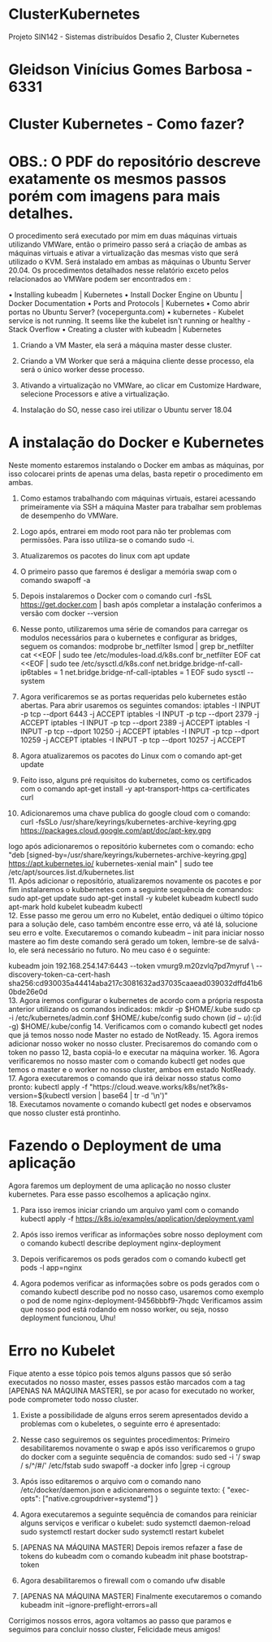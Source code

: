 # ClusterKubernetes
Projeto SIN142 - Sistemas distribuídos Desafio 2, Cluster Kubernetes

# Gleidson Vinícius Gomes Barbosa - 6331
# Cluster Kubernetes - Como fazer?

# OBS.: O PDF do repositório descreve exatamente os mesmos passos porém com imagens para mais detalhes.

O procedimento será executado por mim em duas máquinas virtuais utilizando VMWare, então o primeiro passo será a criação de ambas as máquinas virtuais e ativar a virtualização das mesmas visto que será utilizado o KVM. Será instalado em ambas as máquinas o Ubuntu Server 20.04. Os procedimentos detalhados nesse relatório exceto pelos relacionados ao VMWare podem ser encontrados em :		

•	Installing kubeadm | Kubernetes
•	Install Docker Engine on Ubuntu | Docker Documentation
•	Ports and Protocols | Kubernetes
•	Como abrir portas no Ubuntu Server? (vocepergunta.com) 
•	kubernetes - Kubelet service is not running. It seems like the kubelet isn't running or healthy - Stack Overflow
•	Creating a cluster with kubeadm | Kubernetes

1.	Criando a VM Master, ela será a máquina master desse cluster.
 
2.	Criando a VM Worker que será a máquina cliente desse processo, ela será o único worker desse processo.  



3.	Ativando a virtualização no VMWare, ao clicar em Customize Hardware, selecione Processors e ative a virtualização.
 
4.	Instalação do SO, nesse caso irei utilizar o Ubuntu server 18.04
 

# A instalação do Docker e Kubernetes

Neste momento estaremos instalando o Docker em ambas as máquinas, por isso colocarei prints de apenas uma delas, basta repetir o procedimento em ambas.

1.	Como estamos trabalhando com máquinas virtuais, estarei acessando primeiramente via SSH a máquina Master para trabalhar sem problemas de desempenho do VMWare.  
2.	Logo após, entrarei em modo root para não ter problemas com permissões.  Para isso utiliza-se o comando  sudo -i.
 
3.	Atualizaremos os pacotes do linux com apt update  
4.	O primeiro passo que faremos é desligar a memória swap com o comando swapoff -a  
5.	Depois instalaremos o Docker com o comando curl -fsSL https://get.docker.com | bash
após completar a instalação conferimos a versão com docker --version
   
6.	Nesse ponto, utilizaremos uma série de comandos para carregar os modulos necessários para o kubernetes e configurar as bridges, seguem os comandos:
modprobe br_netfilter
lsmod | grep br_netfilter
cat <<EOF | sudo tee /etc/modules-load.d/k8s.conf
br_netfilter
EOF
cat <<EOF | sudo tee /etc/sysctl.d/k8s.conf
net.bridge.bridge-nf-call-ip6tables = 1
net.bridge.bridge-nf-call-iptables = 1
EOF
sudo sysctl --system 
   
7.	Agora verificaremos se as portas requeridas pelo kubernetes estão abertas. Para abrir usaremos os seguintes comandos:
iptables -I INPUT -p tcp --dport 6443 -j ACCEPT 
iptables -I INPUT -p tcp --dport 2379 -j ACCEPT
iptables -I INPUT -p tcp --dport 2389 -j ACCEPT
iptables -I INPUT -p tcp --dport 10250 -j ACCEPT
iptables -I INPUT -p tcp --dport 10259 -j ACCEPT
iptables -I INPUT -p tcp --dport 10257 -j ACCEPT 

8.	Agora atualizaremos os pacotes do Linux com o comando apt-get update  
9.	Feito isso, alguns pré requisitos do kubernetes, como os certificados com o comando
apt-get install -y apt-transport-https ca-certificates curl  
10.	Adicionaremos uma chave publica do google cloud com o comando:
curl -fsSLo /usr/share/keyrings/kubernetes-archive-keyring.gpg https://packages.cloud.google.com/apt/doc/apt-key.gpg

logo após adicionaremos o repositório kubernetes com o comando:
echo "deb [signed-by=/usr/share/keyrings/kubernetes-archive-keyring.gpg] https://apt.kubernetes.io/ kubernetes-xenial main" | sudo tee /etc/apt/sources.list.d/kubernetes.list  
11.	Após adicionar o repositório, atualizaremos novamente os pacotes e por fim instalaremos o kubbernetes com a seguinte sequência de comandos:
sudo apt-get update
sudo apt-get install -y kubelet kubeadm kubectl
sudo apt-mark hold kubelet kubeadm kubectl      
12.	Esse passo me gerou um erro no Kubelet, então dediquei o último tópico para a solução dele, caso também encontre esse erro, vá até lá, solucione seu erro e volte.    Executaremos o comando kubeadm – init para iniciar nosso mastere ao fim deste comando será gerado um token, lembre-se de salvá-lo, ele será necessário no futuro. No meu caso é o seguinte:

kubeadm join 192.168.254.147:6443 --token vmurg9.m20zvlq7pd7myruf \        --discovery-token-ca-cert-hash sha256:cd930035a44414aba217c3081632ad37035caaead039032dffd41b60bde26e0d  
13.	Agora iremos configurar o kubernetes de acordo com a própria resposta anterior utilizando os comandos indicados: 
  mkdir -p $HOME/.kube
  sudo cp -i /etc/kubernetes/admin.conf $HOME/.kube/config
  sudo chown $(id -u):$(id -g) $HOME/.kube/config  
14.	Verificamos com o comando kubectl get nodes que já temos nosso node Master no estado de NotReady.  
15.	Agora iremos adicionar nosso woker no nosso cluster. Precisaremos do comando com o token no passo 12, basta copiá-lo e executar na máquina worker.  
16.	Agora verificaremos no nosso master com o comando kubectl get nodes que temos o master e o worker no nosso cluster, ambos em estado NotReady. 
17.	Agora executaremos o comando que irá deixar nosso status como pronto:
kubectl apply -f "https://cloud.weave.works/k8s/net?k8s-version=$(kubectl version | base64 | tr -d '\n')"  
18.	Executamos novamente o comando kubectl get nodes e observamos que nosso cluster está prontinho.  


# Fazendo o Deployment de uma aplicação


Agora faremos um deployment de uma aplicação no nosso cluster kubernetes. Para esse passo escolhemos a aplicação nginx.
1.	Para isso iremos iniciar criando um arquivo yaml com o comando
kubectl apply -f https://k8s.io/examples/application/deployment.yaml 

2.	Após isso iremos verificar as informações sobre nosso deployment com o comando kubectl describe deployment nginx-deployment 

3.	Depois verificaremos os pods gerados com o comando kubectl get pods -l app=nginx 
4.	Agora podemos verificar as informações sobre os pods gerados com o comando kubectl describe pod <pode-name> no nosso caso, usaremos como exemplo o pod de nome nginx-deployment-9456bbbf9-7hqdc 
Verificamos assim que nosso pod está rodando em nosso worker, ou seja, nosso deployment funcionou, Uhu!



# Erro no Kubelet

Fique atento a esse tópico pois temos alguns passos que só serão executados no nosso master, esses passos estão marcados com a tag [APENAS NA MÁQUINA MASTER], se por acaso for executado no worker, pode comprometer todo nosso cluster.

1.	Existe a possibilidade de alguns erros serem apresentados devido a problemas com o kubeletes, o seguinte erro é apresentado:  
2.	Nesse caso seguiremos os seguintes procedimentos: 
Primeiro desabilitaremos novamente o swap e após isso verificaremos o grupo do docker com a seguinte sequência de comandos:
sudo sed -i '/ swap / s/^/#/' /etc/fstab
sudo swapoff -a
docker info |grep -i cgroup
 

3.	Após isso editaremos o arquivo com o comando nano /etc/docker/daemon.json e adicionaremos o seguinte texto: 
{
    "exec-opts": ["native.cgroupdriver=systemd"]
}
  
 

4.	Agora executaremos a seguinte sequência de comandos para reiniciar alguns serviços e verificar o kubelet:
sudo systemctl daemon-reload
sudo systemctl restart docker
sudo systemctl restart kubelet
 

5.	[APENAS NA MÁQUINA MASTER] Depois iremos refazer a fase de tokens do kubeadm com o comando 
kubeadm init phase bootstrap-token
 

6.	Agora desabilitaremos o firewall com o comando ufw disable 

7.	[APENAS NA MÁQUINA MASTER] Finalmente executaremos o comando  kubeadm init –ignore-preflight-errors=all  



Corrigimos nossos erros, agora voltamos ao passo que paramos e seguimos para concluir nosso cluster, Felicidade meus amigos!
                                         
